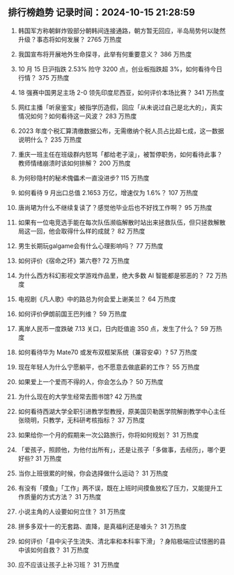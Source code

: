 
## 排行榜趋势 记录时间：2024-10-15 21:28:59
  
  1. 韩国军方称朝鲜炸毁部分朝韩间连接通路，朝方暂无回应，半岛局势何以陡然升级？事态将如何发展？ 2765 万热度
    
  2. 我国宣布将开展地外生命探寻，此举有何重要意义？ 386 万热度
    
  3. 10 月 15 日沪指跌 2.53% 险守 3200 点，创业板指跌超 3%，如何看待今日行情？ 375 万热度
    
  4. 18 强赛中国男足主场 2-0 领先印度尼西亚，如何评价本场比赛？ 341 万热度
    
  5. 网红主播「听泉鉴宝」被指学历造假，回应「从未说过自己是北大的」，真实情况如何？如何看待这一风波？ 283 万热度
    
  6. 2023 年度个税汇算清缴数据公布，无需缴纳个税人员占比超七成，这一数据说明什么？ 235 万热度
    
  7. 重庆一班主任在班级群内怒骂「都给老子滚」，被暂停职务，如何看待此事？教师情绪崩溃时该如何排解？ 200 万热度
    
  8. 为何砂隐村的秘术傀儡术一直没进步? 115 万热度
    
  9. 如何看待 9 月出口总值 2.1653 万亿，增速仅为 1.6%？ 107 万热度
    
  10. 唐尚珺为什么不继续复读了？感觉他毕业后也不好找工作啊？ 95 万热度
    
  11. 如果有一位电竞选手能在每次队伍濒临解散时站出来拯救队伍，但只拯救解散局这一回，他会取得什么样的成就？ 82 万热度
    
  12. 男生长期玩galgame会有什么心理影响吗？ 77 万热度
    
  13. 如何评价《宿命之环》第六卷? 72 万热度
    
  14. 为什么西方科幻影视文学游戏作品里，绝大多数 AI 智能都是邪恶的？ 72 万热度
    
  15. 电视剧《凡人歌》中的路总为何会爱上谢美兰？ 64 万热度
    
  16. 如何评价伊朗前国王巴列维？ 59 万热度
    
  17. 离岸人民币一度跌破 7.13 关口，日内贬值逾 350 点，发生了什么？ 59 万热度
    
  18. 如何看待华为 Mate70 或发布双框架系统（兼容安卓）? 57 万热度
    
  19. 现在年轻人为什么宁愿躺平，也不愿意去做底薪的工作？ 55 万热度
    
  20. 如果爱上一个爱而不得的人，你会怎么办？ 50 万热度
    
  21. 为什么现在的大学生经常去图书馆? 42 万热度
    
  22. 如何看待西湖大学全职引进教学型教授，原美国贝勒医学院解剖教学中心主任张晓明，只教学，无科研考核指标？ 37 万热度
    
  23. 如果给你一个月的假期来一次公路旅行，你将如何规划？ 31 万热度
    
  24. 「爱孩子，照顾他，为他付出所有」，还是让孩子「多做事，去经历」，哪个更好些? 31 万热度
    
  25. 当你上班很累的时候，你会选择做什么运动？ 31 万热度
    
  26. 有没有「摸鱼」「工作」两不误，既在上班时间摸鱼放松了压力，又能提升工作质量的方式方法？ 31 万热度
    
  27. 小说主角的人设要如何立住？ 31 万热度
    
  28. 拼多多双十一的无套路、直降，是真福利还是噱头？ 31 万热度
    
  29. 如何评价「县中尖子生流失、清北率和本科率下滑」？身陷极端应试怪圈的县中该如何自救？ 31 万热度
    
  30. 应不应该让孩子上补习班？ 31 万热度
    